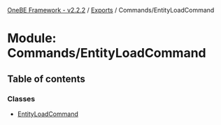 [OneBE Framework - v2.2.2](../README.md) / [Exports](../modules.md) / Commands/EntityLoadCommand

# Module: Commands/EntityLoadCommand

## Table of contents

### Classes

- [EntityLoadCommand](../classes/Commands_EntityLoadCommand.EntityLoadCommand.md)
